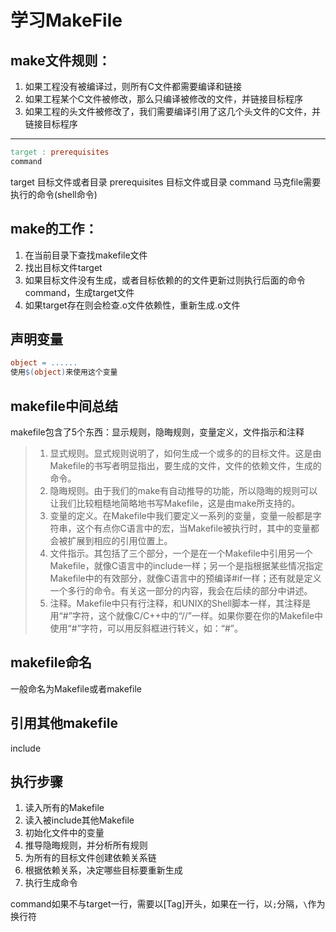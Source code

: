 # 学习MakeFile

## make文件规则：

1. 如果工程没有被编译过，则所有C文件都需要编译和链接
2. 如果工程某个C文件被修改，那么只编译被修改的文件，并链接目标程序
3. 如果工程的头文件被修改了，我们需要编译引用了这几个头文件的C文件，并链接目标程序

---

```makefile
target : prerequisites
command
```
target 目标文件或者目录
prerequisites 目标文件或目录
command 马克file需要执行的命令(shell命令)

## make的工作：

1. 在当前目录下查找makefile文件
2. 找出目标文件target
3. 如果目标文件没有生成，或者目标依赖的的文件更新过则执行后面的命令command，生成target文件
4. 如果target存在则会检查.o文件依赖性，重新生成.o文件

## 声明变量

```makefile
object = ......
使用$(object)来使用这个变量
```
## makefile中间总结

makefile包含了5个东西：显示规则，隐晦规则，变量定义，文件指示和注释

> 1. 显式规则。显式规则说明了，如何生成一个或多的的目标文件。这是由Makefile的书写者明显指出，要生成的文件，文件的依赖文件，生成的命令。
> 2. 隐晦规则。由于我们的make有自动推导的功能，所以隐晦的规则可以让我们比较粗糙地简略地书写Makefile，这是由make所支持的。
> 3. 变量的定义。在Makefile中我们要定义一系列的变量，变量一般都是字符串，这个有点你C语言中的宏，当Makefile被执行时，其中的变量都会被扩展到相应的引用位置上。
> 4. 文件指示。其包括了三个部分，一个是在一个Makefile中引用另一个Makefile，就像C语言中的include一样；另一个是指根据某些情况指定Makefile中的有效部分，就像C语言中的预编译#if一样；还有就是定义一个多行的命令。有关这一部分的内容，我会在后续的部分中讲述。
> 5.  注释。Makefile中只有行注释，和UNIX的Shell脚本一样，其注释是用“#”字符，这个就像C/C++中的“//”一样。如果你要在你的Makefile中使用“#”字符，可以用反斜框进行转义，如：“\#”。

## makefile命名

一般命名为Makefile或者makefile

## 引用其他makefile
include<filename>

## 执行步骤

1. 读入所有的Makefile
2. 读入被include其他Makefile
3. 初始化文件中的变量
4. 推导隐晦规则，并分析所有规则
5. 为所有的目标文件创建依赖关系链
6. 根据依赖关系，决定哪些目标要重新生成
7. 执行生成命令

command如果不与target一行，需要以[Tag]开头，如果在一行，以`;`分隔，`\`作为换行符





